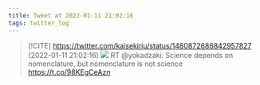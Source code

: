 ```yaml
---
title: Tweet at 2022-01-11 21:02:16
tags: twitter_log
---
```


> [!CITE] https://twitter.com/kaisekiriu/status/1480872686842957827 (2022-01-11 21:02:16)
> ![](https://twitter.com/kaisekiriu/status/1480872686842957827)
> RT @yokadzaki: Science depends on nomenclature, but nomenclature is not science
> https://t.co/98KEgCeAzn
